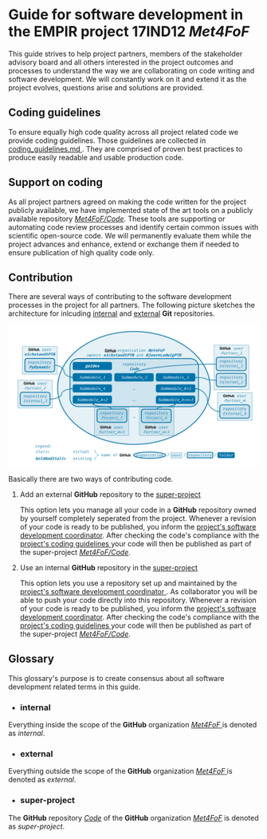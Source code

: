 # Guide for software development in the EMPIR project 17IND12 ***Met4FoF***
This guide strives to help project partners, members of the stakeholder
advisory board and all others interested in the project outcomes and processes
to understand the way we are collaborating on code writing and software
development. We will constantly work on it and extend it as the project evolves,
questions arise and solutions are provided.

## Coding guidelines
To ensure equally high code quality across all project related code we provide
coding guidelines. Those guidelines are collected in [coding_guidelines.md
](coding_guidelines.md). They are comprised of proven best practices to produce
easily readable and usable production code.

## Support on coding
As all project partners agreed on making the code written for the project
publicly available, we have implemented state of the art tools on a publicly
available repository [*Met4FoF/Code*](../README.md). These tools are supporting
or automating code review processes and identify certain common issues with
scientific open-source code. We will permanently evaluate them while the project
advances and enhance, extend or exchange them if needed to ensure publication of
high quality code only.  

## Contribution
There are several ways of contributing to the software development processes in
the project for all partners. The following picture sketches the architecture
for inlcuding [internal](#internal) and [external](#external) **Git**
repositories.

![repository architecture](./images/Met4FoF_Code_architecture.png)

Basically there are two ways of contributing code.

1. Add an external **GitHub** repository to the [super-project](#super-project)

    This option lets you manage all your code in a **GitHub** repository owned
    by yourself completely seperated from the project. Whenever a revision of
    your code is ready to be published, you inform the [project's software
    development coordinator](https://github.com/BjoernLudwigPTB). After checking
    the code's compliance with the [project's coding guidelines
    ](coding_guidelines.md) your code will then be published as part of the
    super-project [*Met4FoF/Code*](../README.md).

1. Use an internal **GitHub** repository in the [super-project](#super-project)

    This option lets you use a repository set up and maintained by the
    [project's software development coordinator
    ](https://github.com/BjoernLudwigPTB). As collaborator you will be able to
    push your code directly into this repository. Whenever a revision of your
    code is ready to be published, you inform the [project's software
    development coordinator](https://github.com/BjoernLudwigPTB). After checking
    the code's compliance with the [project's coding guidelines
    ](coding_guidelines.md) your code will then be published as part of the
    super-project [*Met4FoF/Code*](../README.md).

## Glossary

This glossary's purpose is to create consensus about all software development
related terms in this guide.

* ### internal
Everything inside the scope of the **GitHub** organization [*Met4FoF*
](https://github.com/Met4FoF) is denoted as *internal*.

* ### external
Everything outside the scope of the **GitHub** organization [*Met4FoF*
](https://github.com/Met4FoF) is denoted as *external*.

* ### super-project
The **GitHub** repository [*Code*](../README.md) of the
**GitHub** organization [*Met4FoF*](https://github.com/Met4FoF) is denoted as
*super-project*.
